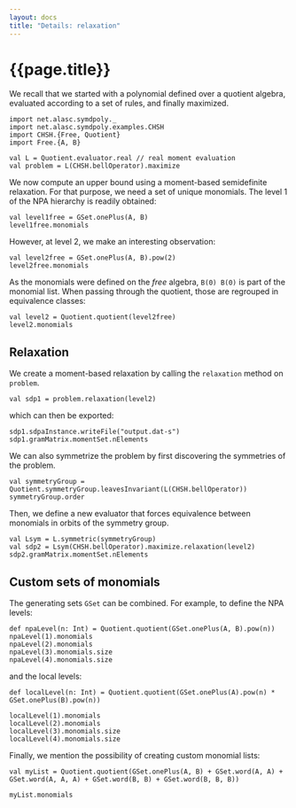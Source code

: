```yaml
---
layout: docs
title: "Details: relaxation"
---
```


# {{page.title}}

We recall that we started with a polynomial defined over a quotient algebra, evaluated according to a set of rules, and finally maximized.
```tut:silent
import net.alasc.symdpoly._
import net.alasc.symdpoly.examples.CHSH
import CHSH.{Free, Quotient}
import Free.{A, B}
```
```tut
val L = Quotient.evaluator.real // real moment evaluation
val problem = L(CHSH.bellOperator).maximize
```
We now compute an upper bound using a moment-based semidefinite relaxation. For that purpose, we need a set of unique monomials. The level 1 of the NPA hierarchy is readily obtained:

```tut
val level1free = GSet.onePlus(A, B)
level1free.monomials
```
However, at level 2, we make an interesting observation:
```tut
val level2free = GSet.onePlus(A, B).pow(2)
level2free.monomials
```
As the monomials were defined on the *free* algebra, `B(0) B(0)` is part of the monomial list. When passing through the quotient, those are regrouped in equivalence classes:
```tut
val level2 = Quotient.quotient(level2free)
level2.monomials
```

## Relaxation

We create a moment-based relaxation by calling the `relaxation` method on `problem`.

```tut
val sdp1 = problem.relaxation(level2)
```

which can then be exported:

```tut
sdp1.sdpaInstance.writeFile("output.dat-s")
sdp1.gramMatrix.momentSet.nElements
```

We can also symmetrize the problem by first discovering the symmetries of the problem.
```tut
val symmetryGroup = Quotient.symmetryGroup.leavesInvariant(L(CHSH.bellOperator))
symmetryGroup.order
```
Then, we define a new evaluator that forces equivalence between monomials in orbits of the symmetry group.
```tut
val Lsym = L.symmetric(symmetryGroup)
val sdp2 = Lsym(CHSH.bellOperator).maximize.relaxation(level2)
sdp2.gramMatrix.momentSet.nElements
```

## Custom sets of monomials

The generating sets `GSet` can be combined. For example, to define the NPA levels:

```tut
def npaLevel(n: Int) = Quotient.quotient(GSet.onePlus(A, B).pow(n))
npaLevel(1).monomials
npaLevel(2).monomials
npaLevel(3).monomials.size
npaLevel(4).monomials.size
```
and the local levels:
```tut
def localLevel(n: Int) = Quotient.quotient(GSet.onePlus(A).pow(n) * GSet.onePlus(B).pow(n))

localLevel(1).monomials
localLevel(2).monomials
localLevel(3).monomials.size
localLevel(4).monomials.size
```

Finally, we mention the possibility of creating custom monomial lists:
```tut
val myList = Quotient.quotient(GSet.onePlus(A, B) + GSet.word(A, A) + GSet.word(A, A, A) + GSet.word(B, B) + GSet.word(B, B, B))

myList.monomials
```
